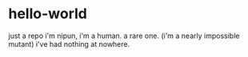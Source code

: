 # hello-world
just a repo
i'm nipun,
i'm a human. a rare one. (i'm a nearly impossible mutant)
i've had nothing at nowhere.
